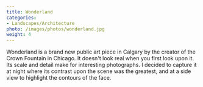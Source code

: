 ```yaml
---
title: Wonderland
categories: 
- Landscapes/Architecture
photo: /images/photos/wonderland.jpg
weight: 4
---
```

Wonderland is a brand new public art piece in Calgary by the creator of the Crown Fountain in Chicago. It doesn't look real when you first look upon it. Its scale and detail make for interesting photographs. I decided to capture it at night where its contrast upon the scene was the greatest, and at a side view to highlight the contours of the face.